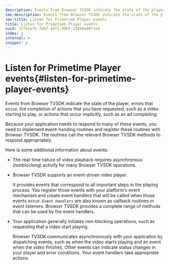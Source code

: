 ```yaml
---
description: Events from Browser TVSDK indicate the state of the player, errors that occur, the completion of actions that you have requested, such as a video starting to play, or actions that occur implicitly, such as an ad completing.
seo-description: Events from Browser TVSDK indicate the state of the player, errors that occur, the completion of actions that you have requested, such as a video starting to play, or actions that occur implicitly, such as an ad completing.
seo-title: Listen for Primetime Player events
title: Listen for Primetime Player events
uuid: 357b1efb-7eb7-4d71-99bf-232b0e9871e8
index: y
internal: n
snippet: y
---
```


# Listen for Primetime Player events{#listen-for-primetime-player-events}

Events from Browser TVSDK indicate the state of the player, errors that occur, the completion of actions that you have requested, such as a video starting to play, or actions that occur implicitly, such as an ad completing.

Because your application needs to respond to many of these events, you need to implement event-handing routines and register these routines with Browser TVSDK. The routines call the relevant Browser TVSDK methods to respond appropriately.

Here is some additional information about events:

* The real-time nature of video playback requires asynchronous (nonblocking) activity for many Browser TVSDK operations. 
* Browser TVSDK supports an event-driven video player.

  It provides events that correspond to all important steps in the playing process. You register those events with your platform's event mechanism and create event handlers that will be called when those events occur. *`Event Handlers`* are also known as callback routines or event listeners. Browser TVSDK provides a complete range of methods that can be used by the event handlers. 
* Your application generally initiates non-blocking operations, such as requesting that a video start playing.

  Browser TVSDK communicates asynchronously with your application by dispatching events, such as when the video starts playing and an event when the video finishes. Other events can indicate status changes in your player and error conditions. Your event handlers take appropriate actions.

